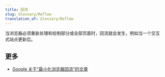 ```yaml
---
title: 回流
slug: Glossary/Reflow
translation_of: Glossary/Reflow
---
```

当浏览器必须重新处理和绘制部分或全部页面时，回流就会发生，例如当一个交互式站点更新后。

## 更多

- [Google 关于“最小化浏览器回流”的文章](https://developers.google.com/speed/articles/reflow)
